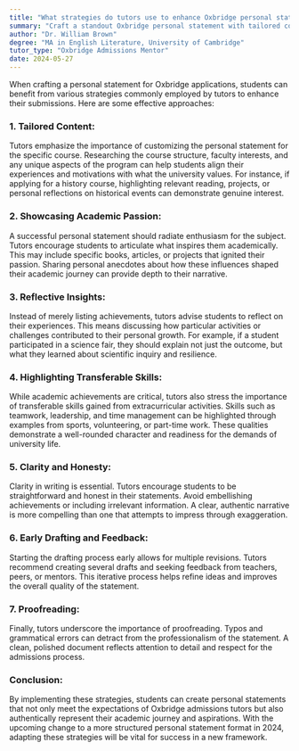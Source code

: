 ```yaml
---
title: "What strategies do tutors use to enhance Oxbridge personal statements?"
summary: "Craft a standout Oxbridge personal statement with tailored content, academic passion, reflective insights, transferable skills, clarity, early drafting, and proofreading."
author: "Dr. William Brown"
degree: "MA in English Literature, University of Cambridge"
tutor_type: "Oxbridge Admissions Mentor"
date: 2024-05-27
---
```


When crafting a personal statement for Oxbridge applications, students can benefit from various strategies commonly employed by tutors to enhance their submissions. Here are some effective approaches:

### 1. **Tailored Content**:
Tutors emphasize the importance of customizing the personal statement for the specific course. Researching the course structure, faculty interests, and any unique aspects of the program can help students align their experiences and motivations with what the university values. For instance, if applying for a history course, highlighting relevant reading, projects, or personal reflections on historical events can demonstrate genuine interest.

### 2. **Showcasing Academic Passion**:
A successful personal statement should radiate enthusiasm for the subject. Tutors encourage students to articulate what inspires them academically. This may include specific books, articles, or projects that ignited their passion. Sharing personal anecdotes about how these influences shaped their academic journey can provide depth to their narrative.

### 3. **Reflective Insights**:
Instead of merely listing achievements, tutors advise students to reflect on their experiences. This means discussing how particular activities or challenges contributed to their personal growth. For example, if a student participated in a science fair, they should explain not just the outcome, but what they learned about scientific inquiry and resilience.

### 4. **Highlighting Transferable Skills**:
While academic achievements are critical, tutors also stress the importance of transferable skills gained from extracurricular activities. Skills such as teamwork, leadership, and time management can be highlighted through examples from sports, volunteering, or part-time work. These qualities demonstrate a well-rounded character and readiness for the demands of university life.

### 5. **Clarity and Honesty**:
Clarity in writing is essential. Tutors encourage students to be straightforward and honest in their statements. Avoid embellishing achievements or including irrelevant information. A clear, authentic narrative is more compelling than one that attempts to impress through exaggeration.

### 6. **Early Drafting and Feedback**:
Starting the drafting process early allows for multiple revisions. Tutors recommend creating several drafts and seeking feedback from teachers, peers, or mentors. This iterative process helps refine ideas and improves the overall quality of the statement.

### 7. **Proofreading**:
Finally, tutors underscore the importance of proofreading. Typos and grammatical errors can detract from the professionalism of the statement. A clean, polished document reflects attention to detail and respect for the admissions process.

### Conclusion:
By implementing these strategies, students can create personal statements that not only meet the expectations of Oxbridge admissions tutors but also authentically represent their academic journey and aspirations. With the upcoming change to a more structured personal statement format in 2024, adapting these strategies will be vital for success in a new framework.
    